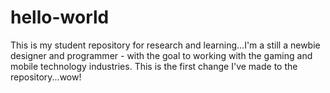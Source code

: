 # hello-world
This is my student repository for research and learning...I'm a still a newbie designer and programmer - with the goal to working with the gaming and mobile technology industries.
This is the first change I've made to the repository...wow!
